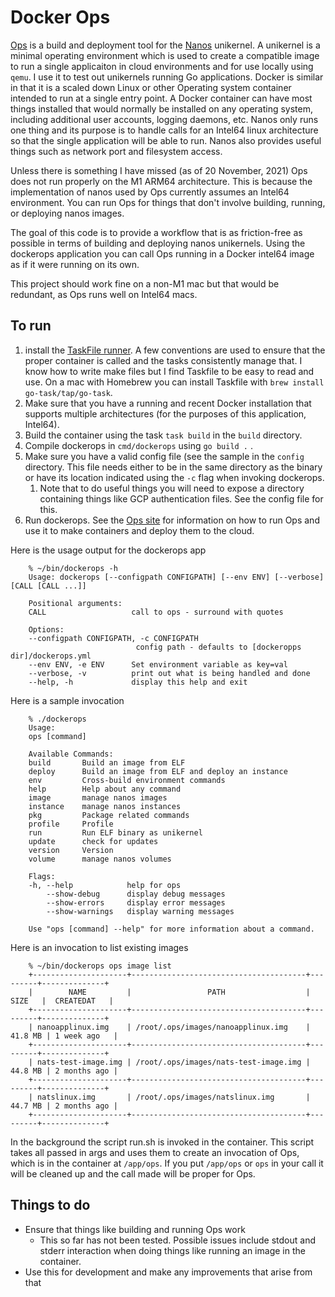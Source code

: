 # Docker Ops

[Ops](https://ops.city) is a build and deployment tool for the
[Nanos](https://nanovms.com/) unikernel. A unikernel is a minimal operating
environment which is used to create a compatible image to run a single
applicaiton in cloud environments and for use locally using `qemu`. I use it to
test out unikernels running Go applications. Docker is similar in that it is a
scaled down Linux or other Operating system container intended to run at a
single entry point. A Docker container can have most things installed that would
normally be installed on any operating system, including additional user
accounts, logging daemons, etc. Nanos only runs one thing and its purpose is to
handle calls for an Intel64 linux architecture so that the single application will
be able to run. Nanos also provides useful things such as network port and
filesystem access.

Unless there is something I have missed (as of 20 November, 2021) Ops does not
run properly on the M1 ARM64 architecture. This is because the implementation of
nanos used by Ops currently assumes an Intel64 environment. You can run Ops for
things that don't involve building, running, or deploying nanos images.

The goal of this code is to provide a workflow that is as friction-free as
possible in terms of building and deploying nanos unikernels. Using the
dockerops application you can call Ops running in a Docker intel64 image as if
it were running on its own.

This project should work fine on a non-M1 mac but that would be redundant, as
Ops runs well on Intel64 macs.

## To run

1) install the [TaskFile runner](https://taskfile.dev/). A few conventions are
   used to ensure that the proper container is called and the tasks consistently
   manage that. I know how to write make files but I find Taskfile to be easy to
   read and use. On a mac with Homebrew you can install Taskfile with ```brew
   install go-task/tap/go-task```.
2) Make sure that you have a running and recent Docker installation that
   supports multiple architectures (for the purposes of this application,
   Intel64).
3) Build the container using the task `task build` in the `build` directory.
4) Compile dockerops in `cmd/dockerops` using `go build .` .
5) Make sure you have a valid config file (see the sample in the `config`
   directory. This file needs either to be in the same directory as the binary
   or have its location indicated using the `-c` flag when invoking dockerops.
   1) Note that to do useful things you will need to expose a directory
      containing things like GCP authentication files. See the config file for
      this. 
6) Run dockerops. See the [Ops site](https://ops.city/) for information on how
   to run Ops and use it to make containers and deploy them to the cloud.

Here is the usage output for the dockerops app

```
    % ~/bin/dockerops -h
    Usage: dockerops [--configpath CONFIGPATH] [--env ENV] [--verbose] [CALL [CALL ...]]

    Positional arguments:
    CALL                   call to ops - surround with quotes

    Options:
    --configpath CONFIGPATH, -c CONFIGPATH
                            config path - defaults to [dockeropps dir]/dockerops.yml
    --env ENV, -e ENV      Set environment variable as key=val
    --verbose, -v          print out what is being handled and done
    --help, -h             display this help and exit
```

Here is a sample invocation

```
    % ./dockerops
    Usage:
    ops [command]

    Available Commands:
    build       Build an image from ELF
    deploy      Build an image from ELF and deploy an instance
    env         Cross-build environment commands
    help        Help about any command
    image       manage nanos images
    instance    manage nanos instances
    pkg         Package related commands
    profile     Profile
    run         Run ELF binary as unikernel
    update      check for updates
    version     Version
    volume      manage nanos volumes

    Flags:
    -h, --help            help for ops
        --show-debug      display debug messages
        --show-errors     display error messages
        --show-warnings   display warning messages

    Use "ops [command] --help" for more information about a command.
```

Here is an invocation to list existing images

```
    % ~/bin/dockerops ops image list
    +---------------------+---------------------------------------+---------+--------------+
    |        NAME         |                 PATH                  |  SIZE   |  CREATEDAT   |
    +---------------------+---------------------------------------+---------+--------------+
    | nanoapplinux.img    | /root/.ops/images/nanoapplinux.img    | 41.8 MB | 1 week ago   |
    +---------------------+---------------------------------------+---------+--------------+
    | nats-test-image.img | /root/.ops/images/nats-test-image.img | 44.8 MB | 2 months ago |
    +---------------------+---------------------------------------+---------+--------------+
    | natslinux.img       | /root/.ops/images/natslinux.img       | 44.7 MB | 2 months ago |
    +---------------------+---------------------------------------+---------+--------------+
```

In the background the script run.sh is invoked in the container. This script
takes all passed in args and uses them to create an invocation of Ops, which is
in the container at `/app/ops`. If you put `/app/ops` or `ops` in your call it
will be cleaned up and the call made will be proper for Ops.

## Things to do
- Ensure that things like building and running Ops work
  - This so far has not been tested. Possible issues include stdout and stderr
    interaction when doing things like running an image in the container.
- Use this for development and make any improvements that arise from that
